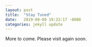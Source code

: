 ```yaml
---
layout: post
title:  "Stay Tuned"
date:   2019-09-09 19:22:17 -0800
categories: jekyll update
---
```

More to come. Please visit again soon. 

